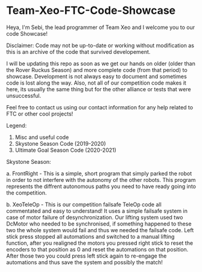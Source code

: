 # Team-Xeo-FTC-Code-Showcase
Heya, I'm Sebi, the lead programmer of Team Xeo and I welcome you to our code Showcase!

Disclaimer: Code may not be up-to-date or working without modification as this is an archive of the code that survived developement. 

I will be updating this repo as soon as we get our hands on older (older than the Rover Ruckus Season) and more complete code (from that period) to showcase. Development is not always easy to document and sometimes code is lost along the way. Also, not all of our competition code makes it here, its usually the same thing but for the other alliance or tests that were unsuccessful.

Feel free to contact us using our contact information for any help related to FTC or other cool projects!

Legend:
1. Misc and useful code
2. Skystone Season Code (2019-2020)
3. Ultimate Goal Season Code (2020-2021)

Skystone Season:
  
  a. FrontRight - This is a simple, short program that simply parked the robot in order to not interfere with the autonomy of the other robots. This program represents the diffrent autonomous paths you need to have ready going into the competition.
  
  b. XeoTeleOp - This is our competition failsafe TeleOp code all commentated and easy to understand! It uses a simple failsafe system in case of motor failure of desynchronization. Our lifting system used two DcMotor who needed to be synchronised, if something happened to these two the whole system would fail and thus we needed the failsafe code. Left stick press stopped all automations and switched to a manual lifting function, after you realigned the motors you pressed right stick to reset the encoders to that position as 0 and reset the automations on that position. After those two you could press left stick again to re-engage the automations and thus save the system and possibly the match!
